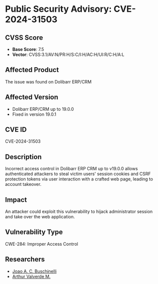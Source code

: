 # Public Security Advisory: CVE-2024-31503

## CVSS Score
- **Base Score**: 7.5
- **Vector**: CVSS:3.1/AV:N/PR:H/S:C/I:H/AC:H/UI:R/C:H/A:L

## Affected Product
The issue was found on Dolibarr ERP/CRM

## Affected Version
- Dolibarr ERP/CRM up to 19.0.0
- Fixed in version 19.0.1

## CVE ID
CVE-2024-31503

## Description
Incorrect access control in Dolibarr ERP CRM up to v19.0.0 allows authenticated attackers to steal victim users' session cookies and CSRF protection tokens via user interaction with a crafted web page, leading to account takeover.

## Impact
An attacker could exploit this vulnerability to hijack administrator session and take over the web application.

## Vulnerability Type
CWE-284: Improper Access Control

## Researchers
- [Joao A. C. Buschinelli](https://www.linkedin.com/in/jo%C3%A3o-corr%C3%AAa-buschinelli-14bb59166/)
- [Arthur Valverde M.](https://www.linkedin.com/in/uartuo/)
